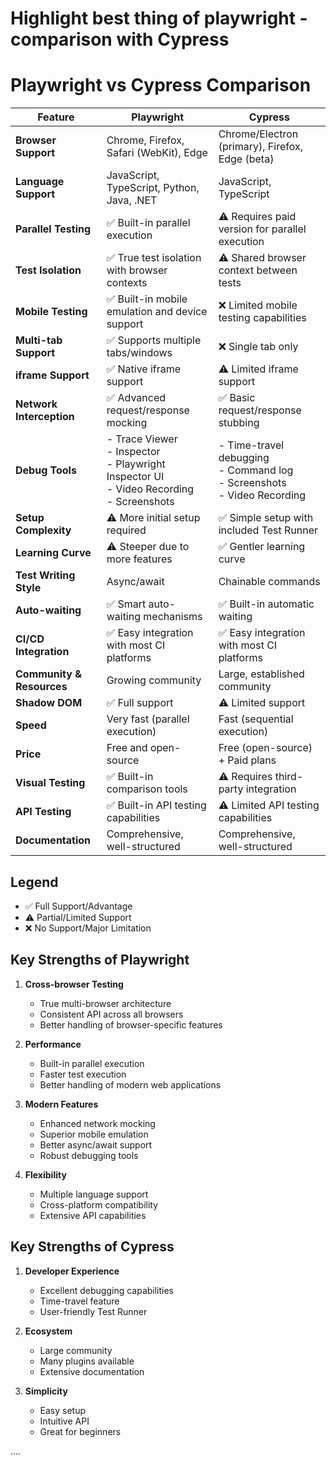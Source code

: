 # Highlight best thing of playwright - comparison with Cypress

# Playwright vs Cypress Comparison

| Feature | Playwright | Cypress |
|---------|------------|---------|
| **Browser Support** | Chrome, Firefox, Safari (WebKit), Edge | Chrome/Electron (primary), Firefox, Edge (beta) |
| **Language Support** | JavaScript, TypeScript, Python, Java, .NET | JavaScript, TypeScript |
| **Parallel Testing** | ✅ Built-in parallel execution | ⚠️ Requires paid version for parallel execution |
| **Test Isolation** | ✅ True test isolation with browser contexts | ⚠️ Shared browser context between tests |
| **Mobile Testing** | ✅ Built-in mobile emulation and device support | ❌ Limited mobile testing capabilities |
| **Multi-tab Support** | ✅ Supports multiple tabs/windows | ❌ Single tab only |
| **iframe Support** | ✅ Native iframe support | ⚠️ Limited iframe support |
| **Network Interception** | ✅ Advanced request/response mocking | ✅ Basic request/response stubbing |
| **Debug Tools** | - Trace Viewer<br>- Inspector<br>- Playwright Inspector UI<br>- Video Recording<br>- Screenshots | - Time-travel debugging<br>- Command log<br>- Screenshots<br>- Video Recording |
| **Setup Complexity** | ⚠️ More initial setup required | ✅ Simple setup with included Test Runner |
| **Learning Curve** | ⚠️ Steeper due to more features | ✅ Gentler learning curve |
| **Test Writing Style** | Async/await | Chainable commands |
| **Auto-waiting** | ✅ Smart auto-waiting mechanisms | ✅ Built-in automatic waiting |
| **CI/CD Integration** | ✅ Easy integration with most CI platforms | ✅ Easy integration with most CI platforms |
| **Community & Resources** | Growing community | Large, established community |
| **Shadow DOM** | ✅ Full support | ⚠️ Limited support |
| **Speed** | Very fast (parallel execution) | Fast (sequential execution) |
| **Price** | Free and open-source | Free (open-source) + Paid plans |
| **Visual Testing** | ✅ Built-in comparison tools | ⚠️ Requires third-party integration |
| **API Testing** | ✅ Built-in API testing capabilities | ⚠️ Limited API testing capabilities |
| **Documentation** | Comprehensive, well-structured | Comprehensive, well-structured |

## Legend
- ✅ Full Support/Advantage
- ⚠️ Partial/Limited Support
- ❌ No Support/Major Limitation

## Key Strengths of Playwright

1. **Cross-browser Testing**
   - True multi-browser architecture
   - Consistent API across all browsers
   - Better handling of browser-specific features

2. **Performance**
   - Built-in parallel execution
   - Faster test execution
   - Better handling of modern web applications

3. **Modern Features**
   - Enhanced network mocking
   - Superior mobile emulation
   - Better async/await support
   - Robust debugging tools

4. **Flexibility**
   - Multiple language support
   - Cross-platform compatibility
   - Extensive API capabilities

## Key Strengths of Cypress

1. **Developer Experience**
   - Excellent debugging capabilities
   - Time-travel feature
   - User-friendly Test Runner

2. **Ecosystem**
   - Large community
   - Many plugins available
   - Extensive documentation

3. **Simplicity**
   - Easy setup
   - Intuitive API
   - Great for beginners
  
.... 



